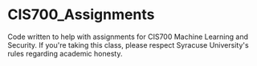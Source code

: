 # CIS700_Assignments
Code written to help with assignments for CIS700 Machine Learning and Security.
If you're taking this class, please respect Syracuse University's rules regarding academic honesty.
